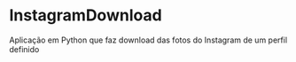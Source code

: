 # InstagramDownload
Aplicação em Python que faz download das fotos do Instagram de um perfil definido
